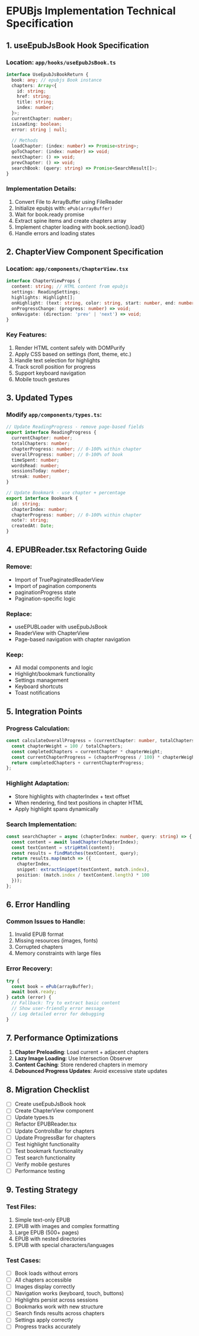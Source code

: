# EPUBjs Implementation Technical Specification

## 1. useEpubJsBook Hook Specification

### Location: `app/hooks/useEpubJsBook.ts`

```typescript
interface UseEpubJsBookReturn {
  book: any; // epubjs Book instance
  chapters: Array<{
    id: string;
    href: string;
    title: string;
    index: number;
  }>;
  currentChapter: number;
  isLoading: boolean;
  error: string | null;
  
  // Methods
  loadChapter: (index: number) => Promise<string>;
  goToChapter: (index: number) => void;
  nextChapter: () => void;
  prevChapter: () => void;
  searchBook: (query: string) => Promise<SearchResult[]>;
}
```

### Implementation Details:
1. Convert File to ArrayBuffer using FileReader
2. Initialize epubjs with: `ePub(arrayBuffer)`
3. Wait for book.ready promise
4. Extract spine items and create chapters array
5. Implement chapter loading with book.section().load()
6. Handle errors and loading states

## 2. ChapterView Component Specification

### Location: `app/components/ChapterView.tsx`

```typescript
interface ChapterViewProps {
  content: string; // HTML content from epubjs
  settings: ReadingSettings;
  highlights: Highlight[];
  onHighlight: (text: string, color: string, start: number, end: number) => void;
  onProgressChange: (progress: number) => void;
  onNavigate: (direction: 'prev' | 'next') => void;
}
```

### Key Features:
1. Render HTML content safely with DOMPurify
2. Apply CSS based on settings (font, theme, etc.)
3. Handle text selection for highlights
4. Track scroll position for progress
5. Support keyboard navigation
6. Mobile touch gestures

## 3. Updated Types

### Modify `app/components/types.ts`:

```typescript
// Update ReadingProgress - remove page-based fields
export interface ReadingProgress {
  currentChapter: number;
  totalChapters: number;
  chapterProgress: number; // 0-100% within chapter
  overallProgress: number; // 0-100% of book
  timeSpent: number;
  wordsRead: number;
  sessionsToday: number;
  streak: number;
}

// Update Bookmark - use chapter + percentage
export interface Bookmark {
  id: string;
  chapterIndex: number;
  chapterProgress: number; // 0-100% within chapter
  note?: string;
  createdAt: Date;
}
```

## 4. EPUBReader.tsx Refactoring Guide

### Remove:
- Import of TruePaginatedReaderView
- Import of pagination components
- paginationProgress state
- Pagination-specific logic

### Replace:
- useEPUBLoader with useEpubJsBook
- ReaderView with ChapterView
- Page-based navigation with chapter navigation

### Keep:
- All modal components and logic
- Highlight/bookmark functionality
- Settings management
- Keyboard shortcuts
- Toast notifications

## 5. Integration Points

### Progress Calculation:
```typescript
const calculateOverallProgress = (currentChapter: number, totalChapters: number, chapterProgress: number) => {
  const chapterWeight = 100 / totalChapters;
  const completedChapters = currentChapter * chapterWeight;
  const currentChapterProgress = (chapterProgress / 100) * chapterWeight;
  return completedChapters + currentChapterProgress;
};
```

### Highlight Adaptation:
- Store highlights with chapterIndex + text offset
- When rendering, find text positions in chapter HTML
- Apply highlight spans dynamically

### Search Implementation:
```typescript
const searchChapter = async (chapterIndex: number, query: string) => {
  const content = await loadChapter(chapterIndex);
  const textContent = stripHtml(content);
  const results = findMatches(textContent, query);
  return results.map(match => ({
    chapterIndex,
    snippet: extractSnippet(textContent, match.index),
    position: (match.index / textContent.length) * 100
  }));
};
```

## 6. Error Handling

### Common Issues to Handle:
1. Invalid EPUB format
2. Missing resources (images, fonts)
3. Corrupted chapters
4. Memory constraints with large files

### Error Recovery:
```typescript
try {
  const book = ePub(arrayBuffer);
  await book.ready;
} catch (error) {
  // Fallback: Try to extract basic content
  // Show user-friendly error message
  // Log detailed error for debugging
}
```

## 7. Performance Optimizations

1. **Chapter Preloading**: Load current + adjacent chapters
2. **Lazy Image Loading**: Use Intersection Observer
3. **Content Caching**: Store rendered chapters in memory
4. **Debounced Progress Updates**: Avoid excessive state updates

## 8. Migration Checklist

- [ ] Create useEpubJsBook hook
- [ ] Create ChapterView component
- [ ] Update types.ts
- [ ] Refactor EPUBReader.tsx
- [ ] Update ControlsBar for chapters
- [ ] Update ProgressBar for chapters
- [ ] Test highlight functionality
- [ ] Test bookmark functionality
- [ ] Test search functionality
- [ ] Verify mobile gestures
- [ ] Performance testing

## 9. Testing Strategy

### Test Files:
1. Simple text-only EPUB
2. EPUB with images and complex formatting
3. Large EPUB (500+ pages)
4. EPUB with nested directories
5. EPUB with special characters/languages

### Test Cases:
- [ ] Book loads without errors
- [ ] All chapters accessible
- [ ] Images display correctly
- [ ] Navigation works (keyboard, touch, buttons)
- [ ] Highlights persist across sessions
- [ ] Bookmarks work with new structure
- [ ] Search finds results across chapters
- [ ] Settings apply correctly
- [ ] Progress tracks accurately